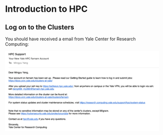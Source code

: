 # Introduction to HPC

## Log on to the Clusters

You should have received a email from Yale Center for Research Computing:

<p><div align=left><img width="500" src="https://github.com/MingyuYang-Yale/BENG469/blob/main/Assignment1/mail-from-ycrc.png" alt="foo bar" title="train &amp; tracks" /></p>
